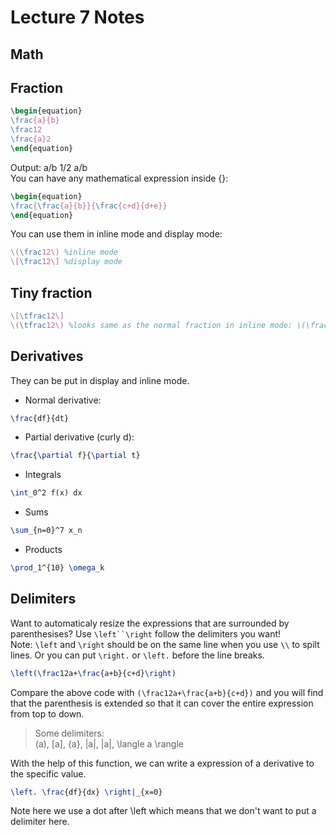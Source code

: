 Lecture 7 Notes
===============

## Math
## Fraction
```LaTeX
\begin{equation}
\frac{a}{b}
\frac12
\frac{a}2
\end{equation}
```
Output: a/b 1/2 a/b\
You can have any mathematical expression inside {}:
```LaTeX
\begin{equation}
\frac{\frac{a}{b}}{\frac{c+d}{d+e}}
\end{equation}
```
You can use them in inline mode and display mode:
```LaTeX
\(\frac12\) %inline mode
\[\frac12\] %display mode
```

## Tiny fraction
```LaTeX
\[\tfrac12\]
\(\tfrac12\) %looks same as the normal fraction in inline mode: \(\frac12\)
```

## Derivatives
They can be put in display and inline mode.
* Normal derivative:
```LaTeX
\frac{df}{dt}
```
* Partial derivative (curly d):
```LaTeX
\frac{\partial f}{\partial t}
```
* Integrals
```LaTeX
\int_0^2 f(x) dx
```
* Sums
```LaTeX
\sum_{n=0}^7 x_n
```
* Products
```LaTeX
\prod_1^{10} \omega_k
```
## Delimiters
Want to automaticaly resize the expressions that are surrounded by parenthesises? Use `\left``\right` follow the delimiters you want!\
Note: `\left` and `\right` should be on the same line when you use `\\` to spilt lines. Or you can put `\right.` or `\left.` before the line breaks.
```LaTeX
\left(\frac12a+\frac{a+b}{c+d}\right)
```
Compare the above code with `(\frac12a+\frac{a+b}{c+d})` and you will find that the parenthesis is extended so that it can cover the entire expression from top to down.
> Some delimiters:\
> (a), [a], \{a\}, |a|, \|a\|, \langle a \rangle

With the help of this function, we can write a expression of a derivative to the specific value.
```LaTeX
\left. \frac{df}{dx} \right|_{x=0}
```
Note here we use a dot after \left which means that we don't want to put a delimiter here.
